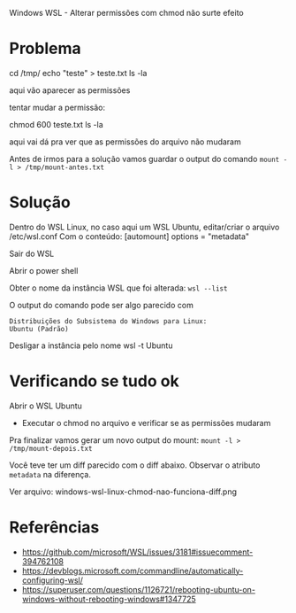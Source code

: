 Windows WSL - Alterar permissões com chmod não surte efeito

# Problema

cd /tmp/
echo "teste" > teste.txt
ls -la

aqui vão aparecer as permissões

tentar mudar a permissão:

chmod 600 teste.txt
ls -la

aqui vai dá pra ver que as permissões do arquivo não mudaram

Antes de irmos para a solução vamos guardar o output do comando `mount -l > /tmp/mount-antes.txt`


# Solução

Dentro do WSL Linux, no caso aqui um WSL Ubuntu, editar/criar o arquivo
/etc/wsl.conf
Com o conteúdo:
[automount]
options = "metadata"

Sair do WSL

Abrir o power shell

Obter o nome da instância WSL que foi alterada: `wsl --list`

O output do comando pode ser algo parecido com
```
Distribuições do Subsistema do Windows para Linux:
Ubuntu (Padrão)
```

Desligar a instância pelo nome
wsl -t Ubuntu


# Verificando se tudo ok

Abrir o WSL Ubuntu
- Executar o chmod no arquivo e verificar se as permissões mudaram

Pra finalizar vamos gerar um novo output do mount: `mount -l > /tmp/mount-depois.txt`

Você teve ter um diff parecido com o diff abaixo. Observar o atributo `metadata` na diferença.

Ver arquivo: windows-wsl-linux-chmod-nao-funciona-diff.png

# Referências

- https://github.com/microsoft/WSL/issues/3181#issuecomment-394762108
- https://devblogs.microsoft.com/commandline/automatically-configuring-wsl/
- https://superuser.com/questions/1126721/rebooting-ubuntu-on-windows-without-rebooting-windows#1347725

